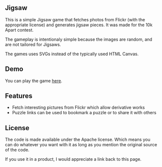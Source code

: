 ## Jigsaw
This is a simple Jigsaw game that fetches photos from Flickr (with the appropriate license) and generates jigsaw pieces. It was made for the 10k Apart contest.

The gameplay is intentionaly simple because the images are random, and are not tailored for Jigsaws.

The games uses SVGs instead of the typically used HTML Canvas.

## Demo
You can play the game [here][1].

  [1]: http://lavadip.com/experiments/jigsaw/

## Features

  * Fetch interesting pictures from Flickr which allow derivative works
  * Puzzle links can be used to bookmark a puzzle or to share it with others

## License
The code is made available under the Apache license. Which means you can do whatever you want with it as long as you mention the original source of the code.

If you use it in a product, I would appreciate a link back to this page.
